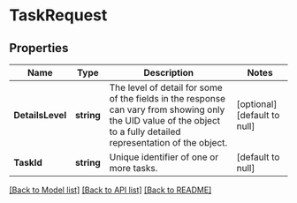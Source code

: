 # TaskRequest

## Properties
Name | Type | Description | Notes
------------ | ------------- | ------------- | -------------
**DetailsLevel** | **string** | The level of detail for some of the fields in the response can vary from showing only the UID value of the object to a fully detailed representation of the object. | [optional] [default to null]
**TaskId** | **string** | Unique identifier of one or more tasks. | [default to null]

[[Back to Model list]](../README.md#documentation-for-models) [[Back to API list]](../README.md#documentation-for-api-endpoints) [[Back to README]](../README.md)


